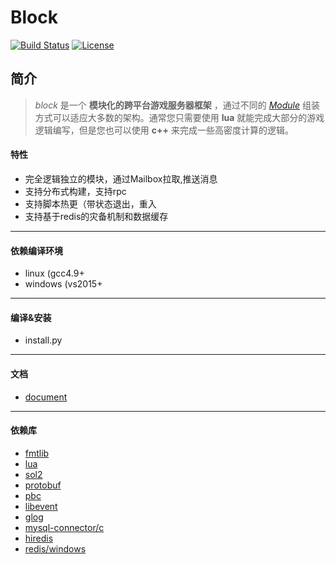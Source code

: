 # Block
[![Build Status](https://travis-ci.org/pojol/block.svg?branch=master)](https://travis-ci.org/pojol/block)
[![License](http://img.shields.io/badge/license-mit-blue.svg?style=flat-square)](https://raw.githubusercontent.com/labstack/echo/master/LICENSE)

## 简介
> *block* 是一个 **模块化的跨平台游戏服务器框架** ，通过不同的 [*Module*](https://github.com/pojol/block/wiki/Core_Module) 组装方式可以适应大多数的架构。通常您只需要使用 **lua** 就能完成大部分的游戏逻辑编写，但是您也可以使用 **c++** 来完成一些高密度计算的逻辑。


#### 特性
* 完全逻辑独立的模块，通过Mailbox拉取,推送消息
* 支持分布式构建，支持rpc
* 支持脚本热更（带状态退出，重入
* 支持基于redis的灾备机制和数据缓存
***

#### 依赖编译环境
* linux (gcc4.9+
* windows (vs2015+
***

#### 编译&安装
* install.py
***

#### 文档
* [document](https://github.com/pojol/block/wiki)
***

#### 依赖库
* [fmtlib](https://github.com/fmtlib/fmt)
* [lua](https://github.com/lua/lua)
* [sol2](https://github.com/ThePhD/sol2)
* [protobuf](https://github.com/google/protobuf)
* [pbc](https://github.com/cloudwu/pbc)
* [libevent](https://github.com/nmathewson/Libevent)
* [glog](https://github.com/google/glog)
* [mysql-connector/c](https://dev.mysql.com/downloads/connector/c/)
* [hiredis](https://github.com/redis/hiredis)
* [redis/windows](https://github.com/MicrosoftArchive/redis)
